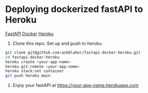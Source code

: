 # Deploying dockerized fastAPI to Heroku 

[FastAPI](https://fastapi.tiangolo.com/)
[Docker](https://www.docker.com/)
[Heroku](https://www.heroku.com/)

1. Clone this repo. Set up and push to heroku.

```bash
git clone git@github.com:askblaker/fastapi-docker-heroku.git
cd fastapi-docker-heroku
heroku create <your-app-name>
heroku git:remote <your-app-name>
heroku stack:set container
git push heroku main
```

2.  Enjoy your fastAPI at https://your-app-name.herokuapp.com
